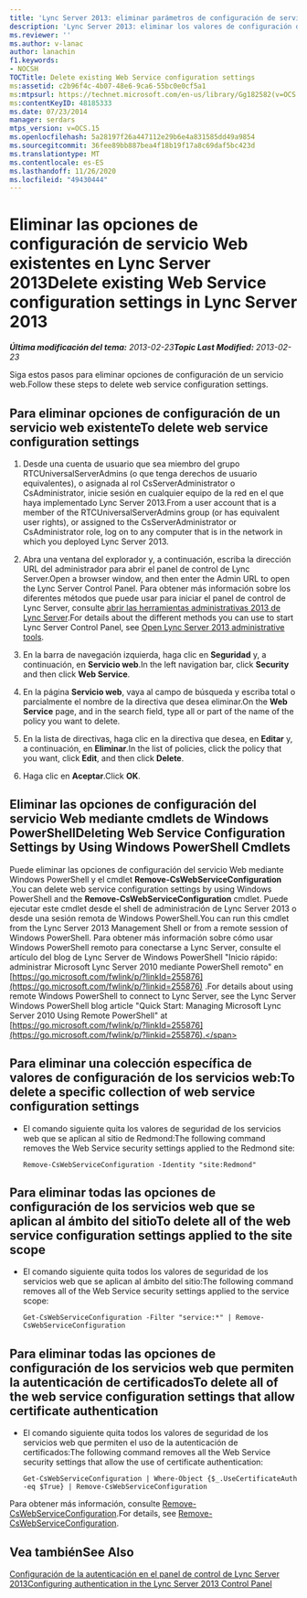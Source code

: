 ```yaml
---
title: 'Lync Server 2013: eliminar parámetros de configuración de servicios Web existentes'
description: 'Lync Server 2013: eliminar los valores de configuración del servicio web existente.'
ms.reviewer: ''
ms.author: v-lanac
author: lanachin
f1.keywords:
- NOCSH
TOCTitle: Delete existing Web Service configuration settings
ms:assetid: c2b96f4c-4b07-48e6-9ca6-55bc0e0cf5a1
ms:mtpsurl: https://technet.microsoft.com/en-us/library/Gg182582(v=OCS.15)
ms:contentKeyID: 48185333
ms.date: 07/23/2014
manager: serdars
mtps_version: v=OCS.15
ms.openlocfilehash: 5a28197f26a447112e29b6e4a831585dd49a9854
ms.sourcegitcommit: 36fee89bb887bea4f18b19f17a8c69daf5bc423d
ms.translationtype: MT
ms.contentlocale: es-ES
ms.lasthandoff: 11/26/2020
ms.locfileid: "49430444"
---
```

# <a name="delete-existing-web-service-configuration-settings-in-lync-server-2013"></a><span data-ttu-id="02bba-103">Eliminar las opciones de configuración de servicio Web existentes en Lync Server 2013</span><span class="sxs-lookup"><span data-stu-id="02bba-103">Delete existing Web Service configuration settings in Lync Server 2013</span></span>

<div data-xmlns="http://www.w3.org/1999/xhtml">

<div class="topic" data-xmlns="http://www.w3.org/1999/xhtml" data-msxsl="urn:schemas-microsoft-com:xslt" data-cs="https://msdn.microsoft.com/">

<div data-asp="https://msdn2.microsoft.com/asp">



</div>

<div id="mainSection">

<div id="mainBody"><span data-ttu-id="02bba-104">

<span> </span></span><span class="sxs-lookup"><span data-stu-id="02bba-104">

<span> </span></span></span>

<span data-ttu-id="02bba-105">_**Última modificación del tema:** 2013-02-23_</span><span class="sxs-lookup"><span data-stu-id="02bba-105">_**Topic Last Modified:** 2013-02-23_</span></span>

<span data-ttu-id="02bba-106">Siga estos pasos para eliminar opciones de configuración de un servicio web.</span><span class="sxs-lookup"><span data-stu-id="02bba-106">Follow these steps to delete web service configuration settings.</span></span>

<div>

## <a name="to-delete-web-service-configuration-settings"></a><span data-ttu-id="02bba-107">Para eliminar opciones de configuración de un servicio web existente</span><span class="sxs-lookup"><span data-stu-id="02bba-107">To delete web service configuration settings</span></span>

1.  <span data-ttu-id="02bba-108">Desde una cuenta de usuario que sea miembro del grupo RTCUniversalServerAdmins (o que tenga derechos de usuario equivalentes), o asignada al rol CsServerAdministrator o CsAdministrator, inicie sesión en cualquier equipo de la red en el que haya implementado Lync Server 2013.</span><span class="sxs-lookup"><span data-stu-id="02bba-108">From a user account that is a member of the RTCUniversalServerAdmins group (or has equivalent user rights), or assigned to the CsServerAdministrator or CsAdministrator role, log on to any computer that is in the network in which you deployed Lync Server 2013.</span></span>

2.  <span data-ttu-id="02bba-109">Abra una ventana del explorador y, a continuación, escriba la dirección URL del administrador para abrir el panel de control de Lync Server.</span><span class="sxs-lookup"><span data-stu-id="02bba-109">Open a browser window, and then enter the Admin URL to open the Lync Server Control Panel.</span></span> <span data-ttu-id="02bba-110">Para obtener más información sobre los diferentes métodos que puede usar para iniciar el panel de control de Lync Server, consulte [abrir las herramientas administrativas 2013 de Lync Server](lync-server-2013-open-lync-server-administrative-tools.md).</span><span class="sxs-lookup"><span data-stu-id="02bba-110">For details about the different methods you can use to start Lync Server Control Panel, see [Open Lync Server 2013 administrative tools](lync-server-2013-open-lync-server-administrative-tools.md).</span></span>

3.  <span data-ttu-id="02bba-111">En la barra de navegación izquierda, haga clic en **Seguridad** y, a continuación, en **Servicio web**.</span><span class="sxs-lookup"><span data-stu-id="02bba-111">In the left navigation bar, click **Security** and then click **Web Service**.</span></span>

4.  <span data-ttu-id="02bba-112">En la página **Servicio web**, vaya al campo de búsqueda y escriba total o parcialmente el nombre de la directiva que desea eliminar.</span><span class="sxs-lookup"><span data-stu-id="02bba-112">On the **Web Service** page, and in the search field, type all or part of the name of the policy you want to delete.</span></span>

5.  <span data-ttu-id="02bba-113">En la lista de directivas, haga clic en la directiva que desea, en **Editar** y, a continuación, en **Eliminar**.</span><span class="sxs-lookup"><span data-stu-id="02bba-113">In the list of policies, click the policy that you want, click **Edit**, and then click **Delete**.</span></span>

6.  <span data-ttu-id="02bba-114">Haga clic en **Aceptar**.</span><span class="sxs-lookup"><span data-stu-id="02bba-114">Click **OK**.</span></span>

</div>

<div>

## <a name="deleting-web-service-configuration-settings-by-using-windows-powershell-cmdlets"></a><span data-ttu-id="02bba-115">Eliminar las opciones de configuración del servicio Web mediante cmdlets de Windows PowerShell</span><span class="sxs-lookup"><span data-stu-id="02bba-115">Deleting Web Service Configuration Settings by Using Windows PowerShell Cmdlets</span></span>

<span data-ttu-id="02bba-116">Puede eliminar las opciones de configuración del servicio Web mediante Windows PowerShell y el cmdlet **Remove-CsWebServiceConfiguration** .</span><span class="sxs-lookup"><span data-stu-id="02bba-116">You can delete web service configuration settings by using Windows PowerShell and the **Remove-CsWebServiceConfiguration** cmdlet.</span></span> <span data-ttu-id="02bba-117">Puede ejecutar este cmdlet desde el shell de administración de Lync Server 2013 o desde una sesión remota de Windows PowerShell.</span><span class="sxs-lookup"><span data-stu-id="02bba-117">You can run this cmdlet from the Lync Server 2013 Management Shell or from a remote session of Windows PowerShell.</span></span> <span data-ttu-id="02bba-118">Para obtener más información sobre cómo usar Windows PowerShell remoto para conectarse a Lync Server, consulte el artículo del blog de Lync Server de Windows PowerShell "Inicio rápido: administrar Microsoft Lync Server 2010 mediante PowerShell remoto" en [https://go.microsoft.com/fwlink/p/?linkId=255876](https://go.microsoft.com/fwlink/p/?linkid=255876) .</span><span class="sxs-lookup"><span data-stu-id="02bba-118">For details about using remote Windows PowerShell to connect to Lync Server, see the Lync Server Windows PowerShell blog article "Quick Start: Managing Microsoft Lync Server 2010 Using Remote PowerShell" at [https://go.microsoft.com/fwlink/p/?linkId=255876](https://go.microsoft.com/fwlink/p/?linkid=255876).</span></span>

<div>

## <a name="to-delete-a-specific-collection-of-web-service-configuration-settings"></a><span data-ttu-id="02bba-119">Para eliminar una colección específica de valores de configuración de los servicios web:</span><span class="sxs-lookup"><span data-stu-id="02bba-119">To delete a specific collection of web service configuration settings</span></span>

  - <span data-ttu-id="02bba-120">El comando siguiente quita los valores de seguridad de los servicios web que se aplican al sitio de Redmond:</span><span class="sxs-lookup"><span data-stu-id="02bba-120">The following command removes the Web Service security settings applied to the Redmond site:</span></span>
    
        Remove-CsWebServiceConfiguration -Identity "site:Redmond"

</div>

<div>

## <a name="to-delete-all-of-the-web-service-configuration-settings-applied-to-the-site-scope"></a><span data-ttu-id="02bba-121">Para eliminar todas las opciones de configuración de los servicios web que se aplican al ámbito del sitio</span><span class="sxs-lookup"><span data-stu-id="02bba-121">To delete all of the web service configuration settings applied to the site scope</span></span>

  - <span data-ttu-id="02bba-122">El comando siguiente quita todos los valores de seguridad de los servicios web que se aplican al ámbito del sitio:</span><span class="sxs-lookup"><span data-stu-id="02bba-122">The following command removes all of the Web Service security settings applied to the service scope:</span></span>
    
        Get-CsWebServiceConfiguration -Filter "service:*" | Remove-CsWebServiceConfiguration

</div>

<div>

## <a name="to-delete-all-of-the-web-service-configuration-settings-that-allow-certificate-authentication"></a><span data-ttu-id="02bba-123">Para eliminar todas las opciones de configuración de los servicios web que permiten la autenticación de certificados</span><span class="sxs-lookup"><span data-stu-id="02bba-123">To delete all of the web service configuration settings that allow certificate authentication</span></span>

  - <span data-ttu-id="02bba-124">El comando siguiente quita todos los valores de seguridad de los servicios web que permiten el uso de la autenticación de certificados:</span><span class="sxs-lookup"><span data-stu-id="02bba-124">The following command removes all the Web Service security settings that allow the use of certificate authentication:</span></span>
    
        Get-CsWebServiceConfiguration | Where-Object {$_.UseCertificateAuth -eq $True} | Remove-CsWebServiceConfiguration

</div>

<span data-ttu-id="02bba-125">Para obtener más información, consulte [Remove-CsWebServiceConfiguration](https://docs.microsoft.com/powershell/module/skype/Remove-CsWebServiceConfiguration).</span><span class="sxs-lookup"><span data-stu-id="02bba-125">For details, see [Remove-CsWebServiceConfiguration](https://docs.microsoft.com/powershell/module/skype/Remove-CsWebServiceConfiguration).</span></span>

</div>

<div>

## <a name="see-also"></a><span data-ttu-id="02bba-126">Vea también</span><span class="sxs-lookup"><span data-stu-id="02bba-126">See Also</span></span>


[<span data-ttu-id="02bba-127">Configuración de la autenticación en el panel de control de Lync Server 2013</span><span class="sxs-lookup"><span data-stu-id="02bba-127">Configuring authentication in the Lync Server 2013 Control Panel</span></span>](lync-server-2013-configuring-authentication-in-the-lync-server-control-panel.md)  
  

<span data-ttu-id="02bba-128"></div>

</div>

<span> </span>

</div>

</div>

</span><span class="sxs-lookup"><span data-stu-id="02bba-128"></div>

</div>

<span> </span>

</div>

</div>

</span></span></div>

